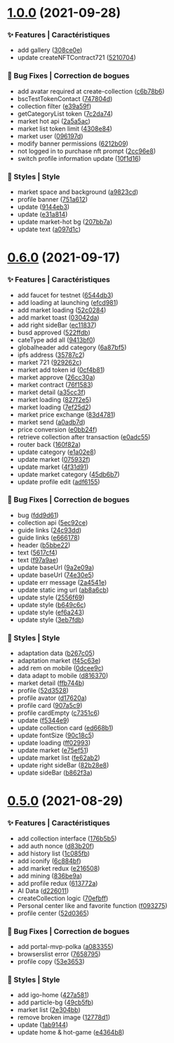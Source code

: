 # [1.0.0](https://gakki/DNFT-Team/dnft-app/compare/0.6.0...1.0.0) (2021-09-28)


### ✨ Features | Caractéristiques

* add gallery ([308ce0e](https://gakki/DNFT-Team/dnft-app/commit/308ce0e))
* update createNFTContract721 ([5210704](https://gakki/DNFT-Team/dnft-app/commit/5210704))


### 🐛 Bug Fixes | Correction de bogues

* add avatar required at create-collection ([c6b78b6](https://gakki/DNFT-Team/dnft-app/commit/c6b78b6))
* bscTestTokenContact ([747804d](https://gakki/DNFT-Team/dnft-app/commit/747804d))
* collection filter ([e39a59f](https://gakki/DNFT-Team/dnft-app/commit/e39a59f))
* getCategoryList token ([7c2da74](https://gakki/DNFT-Team/dnft-app/commit/7c2da74))
* market hot api ([2a5a5ac](https://gakki/DNFT-Team/dnft-app/commit/2a5a5ac))
* market list token limit ([4308e84](https://gakki/DNFT-Team/dnft-app/commit/4308e84))
* market user ([096197d](https://gakki/DNFT-Team/dnft-app/commit/096197d))
* modify banner permissions ([6212b09](https://gakki/DNFT-Team/dnft-app/commit/6212b09))
* not logged in to purchase nft prompt ([2cc96e8](https://gakki/DNFT-Team/dnft-app/commit/2cc96e8))
* switch profile information update ([10f1d16](https://gakki/DNFT-Team/dnft-app/commit/10f1d16))


### 💄 Styles | Style

* market space and background ([a9823cd](https://gakki/DNFT-Team/dnft-app/commit/a9823cd))
* profile banner ([751a612](https://gakki/DNFT-Team/dnft-app/commit/751a612))
* update ([9144eb3](https://gakki/DNFT-Team/dnft-app/commit/9144eb3))
* update ([e31a814](https://gakki/DNFT-Team/dnft-app/commit/e31a814))
* update market-hot bg ([207bb7a](https://gakki/DNFT-Team/dnft-app/commit/207bb7a))
* update text ([a097d1c](https://gakki/DNFT-Team/dnft-app/commit/a097d1c))



# [0.6.0](https://gakki/DNFT-Team/dnft-app/compare/0.5.0...0.6.0) (2021-09-17)


### ✨ Features | Caractéristiques

* add faucet for testnet ([6544db3](https://gakki/DNFT-Team/dnft-app/commit/6544db3))
* add loading at launching ([efcd981](https://gakki/DNFT-Team/dnft-app/commit/efcd981))
* add market loading ([52c0284](https://gakki/DNFT-Team/dnft-app/commit/52c0284))
* add market toast ([03042da](https://gakki/DNFT-Team/dnft-app/commit/03042da))
* add right sideBar ([ec11837](https://gakki/DNFT-Team/dnft-app/commit/ec11837))
* busd approved ([522ffdb](https://gakki/DNFT-Team/dnft-app/commit/522ffdb))
* cateType add all ([9413bf0](https://gakki/DNFT-Team/dnft-app/commit/9413bf0))
* globalheader add category ([6a87bf5](https://gakki/DNFT-Team/dnft-app/commit/6a87bf5))
* ipfs address ([35787c2](https://gakki/DNFT-Team/dnft-app/commit/35787c2))
* market 721 ([929262c](https://gakki/DNFT-Team/dnft-app/commit/929262c))
* market add token id ([0cf4b81](https://gakki/DNFT-Team/dnft-app/commit/0cf4b81))
* market approve ([26cc30a](https://gakki/DNFT-Team/dnft-app/commit/26cc30a))
* market contract ([76f1583](https://gakki/DNFT-Team/dnft-app/commit/76f1583))
* market detail ([a35cc3f](https://gakki/DNFT-Team/dnft-app/commit/a35cc3f))
* market loading ([827f2e5](https://gakki/DNFT-Team/dnft-app/commit/827f2e5))
* market loading ([7ef25d2](https://gakki/DNFT-Team/dnft-app/commit/7ef25d2))
* market price exchange ([83d4781](https://gakki/DNFT-Team/dnft-app/commit/83d4781))
* market send ([a0adb7d](https://gakki/DNFT-Team/dnft-app/commit/a0adb7d))
* price conversion ([e0bb24f](https://gakki/DNFT-Team/dnft-app/commit/e0bb24f))
* retrieve collection after transaction ([e0adc55](https://gakki/DNFT-Team/dnft-app/commit/e0adc55))
* router back ([160f82a](https://gakki/DNFT-Team/dnft-app/commit/160f82a))
* update category ([e1a02e8](https://gakki/DNFT-Team/dnft-app/commit/e1a02e8))
* update market ([075932f](https://gakki/DNFT-Team/dnft-app/commit/075932f))
* update market ([4f31d91](https://gakki/DNFT-Team/dnft-app/commit/4f31d91))
* update market category ([45db6b7](https://gakki/DNFT-Team/dnft-app/commit/45db6b7))
* update profile edit ([adf6155](https://gakki/DNFT-Team/dnft-app/commit/adf6155))


### 🐛 Bug Fixes | Correction de bogues

* bug ([fdd9d61](https://gakki/DNFT-Team/dnft-app/commit/fdd9d61))
* collection api ([5ec92ce](https://gakki/DNFT-Team/dnft-app/commit/5ec92ce))
* guide links ([24c93dd](https://gakki/DNFT-Team/dnft-app/commit/24c93dd))
* guide links ([e666178](https://gakki/DNFT-Team/dnft-app/commit/e666178))
* header ([b5bbe22](https://gakki/DNFT-Team/dnft-app/commit/b5bbe22))
* text ([5617cf4](https://gakki/DNFT-Team/dnft-app/commit/5617cf4))
* text ([f97a9ae](https://gakki/DNFT-Team/dnft-app/commit/f97a9ae))
* update baseUrl ([9a2e09a](https://gakki/DNFT-Team/dnft-app/commit/9a2e09a))
* update baseUrl ([74e30e5](https://gakki/DNFT-Team/dnft-app/commit/74e30e5))
* update err message ([2a4541e](https://gakki/DNFT-Team/dnft-app/commit/2a4541e))
* update static img url ([ab8a6cb](https://gakki/DNFT-Team/dnft-app/commit/ab8a6cb))
* update style ([2556f69](https://gakki/DNFT-Team/dnft-app/commit/2556f69))
* update style ([b649c6c](https://gakki/DNFT-Team/dnft-app/commit/b649c6c))
* update style ([ef6a243](https://gakki/DNFT-Team/dnft-app/commit/ef6a243))
* update style ([3eb7fdb](https://gakki/DNFT-Team/dnft-app/commit/3eb7fdb))


### 💄 Styles | Style

* adaptation data ([b267c05](https://gakki/DNFT-Team/dnft-app/commit/b267c05))
* adaptation market ([f45c63e](https://gakki/DNFT-Team/dnft-app/commit/f45c63e))
* add rem on mobile ([0dcee9c](https://gakki/DNFT-Team/dnft-app/commit/0dcee9c))
* data adapt to mobile ([d816370](https://gakki/DNFT-Team/dnft-app/commit/d816370))
* market detail ([ffb744b](https://gakki/DNFT-Team/dnft-app/commit/ffb744b))
* profile ([52d3528](https://gakki/DNFT-Team/dnft-app/commit/52d3528))
* profile avator ([d17620a](https://gakki/DNFT-Team/dnft-app/commit/d17620a))
* profile card ([907a5c9](https://gakki/DNFT-Team/dnft-app/commit/907a5c9))
* profile cardEmpty ([c7351c6](https://gakki/DNFT-Team/dnft-app/commit/c7351c6))
* update ([f5344e9](https://gakki/DNFT-Team/dnft-app/commit/f5344e9))
* update collection card ([ed668b1](https://gakki/DNFT-Team/dnft-app/commit/ed668b1))
* update fontSize ([90c18c5](https://gakki/DNFT-Team/dnft-app/commit/90c18c5))
* update loading ([ff02993](https://gakki/DNFT-Team/dnft-app/commit/ff02993))
* update market ([e75ef51](https://gakki/DNFT-Team/dnft-app/commit/e75ef51))
* update market list ([fe62ab2](https://gakki/DNFT-Team/dnft-app/commit/fe62ab2))
* update right sideBar ([82b28e8](https://gakki/DNFT-Team/dnft-app/commit/82b28e8))
* update sideBar ([b862f3a](https://gakki/DNFT-Team/dnft-app/commit/b862f3a))



# [0.5.0](https://gakki/DNFT-Team/dnft-app/compare/7658795...0.5.0) (2021-08-29)


### ✨ Features | Caractéristiques

* add  collection interface ([176b5b5](https://gakki/DNFT-Team/dnft-app/commit/176b5b5))
* add auth nonce ([d83b20f](https://gakki/DNFT-Team/dnft-app/commit/d83b20f))
* add history list ([1c085fb](https://gakki/DNFT-Team/dnft-app/commit/1c085fb))
* add iconify ([6c884bf](https://gakki/DNFT-Team/dnft-app/commit/6c884bf))
* add market redux ([e216508](https://gakki/DNFT-Team/dnft-app/commit/e216508))
* add mining ([836be9a](https://gakki/DNFT-Team/dnft-app/commit/836be9a))
* add profile redux ([613772a](https://gakki/DNFT-Team/dnft-app/commit/613772a))
* AI Data ([d226011](https://gakki/DNFT-Team/dnft-app/commit/d226011))
* createCollection logic ([70efbff](https://gakki/DNFT-Team/dnft-app/commit/70efbff))
* Personal center like and favorite function ([f093275](https://gakki/DNFT-Team/dnft-app/commit/f093275))
* profile center ([52d0365](https://gakki/DNFT-Team/dnft-app/commit/52d0365))


### 🐛 Bug Fixes | Correction de bogues

* add portal-mvp-polka ([a083355](https://gakki/DNFT-Team/dnft-app/commit/a083355))
* browserslist error ([7658795](https://gakki/DNFT-Team/dnft-app/commit/7658795))
* profile copy ([53e3653](https://gakki/DNFT-Team/dnft-app/commit/53e3653))


### 💄 Styles | Style

* add igo-home ([427a581](https://gakki/DNFT-Team/dnft-app/commit/427a581))
* add particle-bg ([49cb5fb](https://gakki/DNFT-Team/dnft-app/commit/49cb5fb))
* market list ([2e304bb](https://gakki/DNFT-Team/dnft-app/commit/2e304bb))
* remove broken image ([12778d1](https://gakki/DNFT-Team/dnft-app/commit/12778d1))
* update ([1ab9144](https://gakki/DNFT-Team/dnft-app/commit/1ab9144))
* update home & hot-game ([e4364b8](https://gakki/DNFT-Team/dnft-app/commit/e4364b8))



